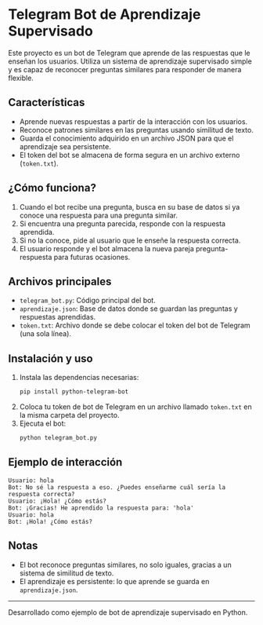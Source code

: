 # Telegram Bot de Aprendizaje Supervisado

Este proyecto es un bot de Telegram que aprende de las respuestas que le enseñan los usuarios. Utiliza un sistema de aprendizaje supervisado simple y es capaz de reconocer preguntas similares para responder de manera flexible.

## Características
- Aprende nuevas respuestas a partir de la interacción con los usuarios.
- Reconoce patrones similares en las preguntas usando similitud de texto.
- Guarda el conocimiento adquirido en un archivo JSON para que el aprendizaje sea persistente.
- El token del bot se almacena de forma segura en un archivo externo (`token.txt`).

## ¿Cómo funciona?
1. Cuando el bot recibe una pregunta, busca en su base de datos si ya conoce una respuesta para una pregunta similar.
2. Si encuentra una pregunta parecida, responde con la respuesta aprendida.
3. Si no la conoce, pide al usuario que le enseñe la respuesta correcta.
4. El usuario responde y el bot almacena la nueva pareja pregunta-respuesta para futuras ocasiones.

## Archivos principales
- `telegram_bot.py`: Código principal del bot.
- `aprendizaje.json`: Base de datos donde se guardan las preguntas y respuestas aprendidas.
- `token.txt`: Archivo donde se debe colocar el token del bot de Telegram (una sola línea).

## Instalación y uso
1. Instala las dependencias necesarias:
   ```bash
   pip install python-telegram-bot
   ```
2. Coloca tu token de bot de Telegram en un archivo llamado `token.txt` en la misma carpeta del proyecto.
3. Ejecuta el bot:
   ```bash
   python telegram_bot.py
   ```

## Ejemplo de interacción
```
Usuario: hola
Bot: No sé la respuesta a eso. ¿Puedes enseñarme cuál sería la respuesta correcta?
Usuario: ¡Hola! ¿Cómo estás?
Bot: ¡Gracias! He aprendido la respuesta para: 'hola'
Usuario: hola
Bot: ¡Hola! ¿Cómo estás?
```

## Notas
- El bot reconoce preguntas similares, no solo iguales, gracias a un sistema de similitud de texto.
- El aprendizaje es persistente: lo que aprende se guarda en `aprendizaje.json`.

---

Desarrollado como ejemplo de bot de aprendizaje supervisado en Python.
